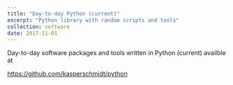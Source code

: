 ```yaml
---
title: "Day-to-day Python (current)"
excerpt: "Python library with random scripts and tools"
collection: software
date: 2017-11-01
---
```

Day-to-day software packages and tools written in Python (current) availble at

<https://github.com/kasperschmidt/python>